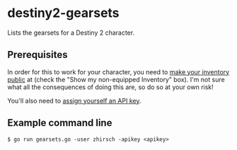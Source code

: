 # destiny2-gearsets
Lists the gearsets for a Destiny 2 character.

## Prerequisites

In order for this to work for your character, you need to [make your
inventory public] at (check the "Show my non-equipped Inventory" box).
I'm not sure what all the consequences of doing this are, so do so at
your own risk!

You'll also need to [assign yourself an API key].

## Example command line

```shell
$ go run gearsets.go -user zhirsch -apikey <apikey>
```

[make your inventory public]: https://www.bungie.net/en/Profile/Settings?category=Privacy
[assign yourself an API key]: https://www.bungie.net/en/Application
